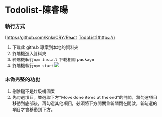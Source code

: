 # Todolist-陳睿暘

### 執行方式

[https://github.com/KnknCRY/React_TodoList](https://)

1. 下載此 github 專案到本地的資料夾
2. 終端機進入資料夾
3. 終端機執行`npm install` 下載相關 package
4. 終端機執行`npm start`
   ![](https://i.imgur.com/SX6Cgvc.png)

### 未做完整的功能

1. 刪除鍵不是垃圾桶圖案
2. 先勾選項目，並選取下方"Move done items at the end"的開關，將勾選項目移動到底部後，再勾選其他項目，必須將下方開關重新關閉在開啟，新勾選的項目才會移動到下方。
